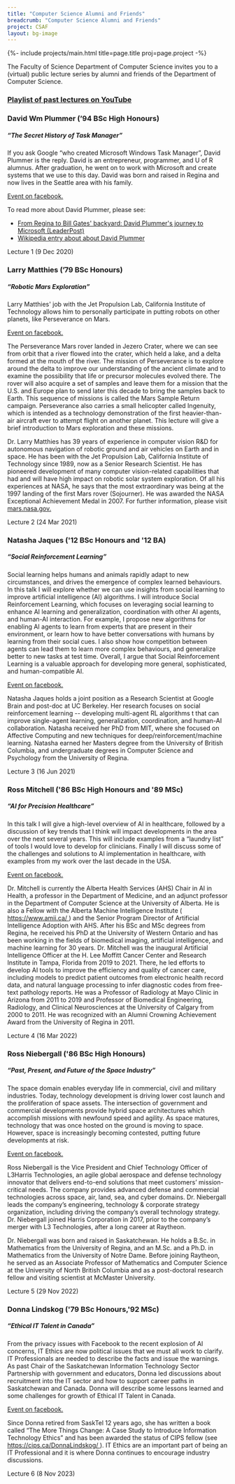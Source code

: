 ```yaml
---
title: "Computer Science Alumni and Friends"
breadcrumb: "Computer Science Alumni and Friends"
project: CSAF
layout: bg-image
---
```

{%-
  include projects/main.html
  title=page.title
  proj=page.project
-%}

<div class="bg-light p-3 m-2">
  <p>
    The Faculty of Science Department of Computer Science
    invites you to a (virtual) public lecture series
    by alumni and friends of the Department of
    Computer Science.
  </p>
  <h3 class="text-center">
    <a target="_blank" href="https://www.youtube.com/playlist?list=PLYMokjh1_EOg3bjFUCcq7PeTu9FmOC5-U">
      Playlist of past lectures on YouTube
    </a>
  </h3>
</div>

<div class="card bg-light m-2">
  <div class="card-header">
    <h3>
      David Wm Plummer (’94 BSc High Honours)
    </h3>
  </div>
  <div class="card-body">
    <h5>
      “The Secret History of Task Manager”
    </h5>
    <p>
      If you ask Google
      “who created Microsoft Windows Task Manager”,
      David Plummer is the reply.
      David is an entrepreneur, programmer, and U of R
      alumnus. After graduation, he went on to work with
      Microsoft and create systems that we use to this day.
      David was born and raised in Regina and now lives in
      the Seattle area with his family.
    </p>
    <p>
      <a href="https://www.facebook.com/events/1280139982364724" target="_blank">
        Event on facebook.
      </a>
    </p>
    <p>
      To read more about David Plummer, please see:
    </p>
    <ul>
      <li>
        <a href="https://leaderpost.com/news/local-news/the-man-who-created-windows-task-manger-is-canadian-and-hes-from-regina" target="_blank">
          From Regina to Bill Gates' backyard: David Plummer's journey to Microsoft (LeaderPost)
        </a>
      </li>
      <li>
        <a href="https://en.wikipedia.org/wiki/David_Plummer_(programmer)" target="_blank">
          Wikipedia entry about about David Plummer
        </a>
      </li>
    </ul>
  </div>
  <div class="card-header">
    Lecture 1 (9 Dec 2020)
  </div>
</div>

<div class="card bg-light m-2">
  <div class="card-header">
    <h3>
      Larry Matthies (’79 BSc Honours)
    </h3>
  </div>
  <div class="card-body">
    <h5>
      “Robotic Mars Exploration”
    </h5>
    <p>
      Larry Matthies' job with the Jet Propulsion Lab, California Institute of Technology allows him to personally participate in putting robots on other planets, like Perseverance on Mars.
    </p>
    <p>
      <a href="https://www.facebook.com/events/480462469792642" target="_blank">
        Event on facebook.
      </a>
    </p>
    <p>
      The Perseverance Mars rover landed in Jezero Crater,
      where we can see from orbit that a river flowed into
      the crater, which held a lake, and a delta formed at
      the mouth of the river.
      The mission of Perseverance is to explore around the
      delta to improve our understanding of the ancient
      climate and to examine the possibility that life
      or precursor molecules evolved there.
      The rover will also acquire a set of samples and
      leave them for a mission that the U.S. and Europe
      plan to send later this decade to bring the samples back to Earth.
      This sequence of missions is called the Mars Sample Return campaign.
      Perseverance also carries a small helicopter called Ingenuity, which is intended as a technology demonstration of the first heavier-than-air aircraft ever to attempt flight on another planet.
      This lecture will give a brief introduction to Mars exploration and these missions.
    </p>
    <p>
      Dr. Larry Matthies has 39 years of experience in
      computer vision R&D for autonomous navigation of
      robotic ground and air vehicles on Earth and in
      space. He has been with the Jet Propulsion Lab,
      California Institute of Technology since 1989, now
      as a Senior Research Scientist.
      He has pioneered
      development of many computer vision-related
      capabilities that had and will have high impact on
      robotic solar system exploration.
      Of all his experiences at NASA, he says that the
      most extraordinary was being at the 1997 landing of
      the first Mars rover (Sojourner).
      He was awarded the NASA Exceptional Achievement Medal in 2007.
      For further information, please visit <a href="https://mars.nasa.gov/people/profile/?id=23118" target="_blank">
        mars.nasa.gov.
      </a>
    </p>
  </div>
  <div class="card-header">
    Lecture 2 (24 Mar 2021)
  </div>
</div>

<div class="card bg-light m-2">
  <div class="card-header">
    <h3>
      Natasha Jaques ('12 BSc Honours and '12 BA)
    </h3>
  </div>
  <div class="card-body">
    <h5>
      “Social Reinforcement Learning”
    </h5>
    <p>
      Social learning helps humans and animals rapidly
      adapt to new circumstances, and drives the emergence
      of complex learned behaviours.
      In this talk I will explore whether we can use
      insights from social learning to improve artificial
      intelligence (AI) algorithms.
      I will introduce Social Reinforcement Learning,
      which focuses on leveraging social learning to
      enhance AI learning and generalization, coordination
      with other AI agents, and human-AI interaction.
      For example, I propose new algorithms for enabling
      AI agents to learn from experts that are present in
      their environment, or learn how to have better
      conversations with humans by learning from their
      social cues.
      I also show how competition between agents can lead
      them to learn more complex behaviours, and
      generalize better to new tasks at test time.
      Overall, I argue that Social Reinforcement Learning
      is a valuable approach for developing more general,
      sophisticated, and human-compatible AI.
    </p>
    <p>
      <a href="https://www.facebook.com/events/2990667311162405" target="_blank">
        Event on facebook.
      </a>
    </p>
    <p>
      Natasha Jaques holds a joint position as a Research
      Scientist at Google Brain and post-doc at UC
      Berkeley.
      Her research focuses on social reinforcement
      learning -- developing multi-agent RL algorithms t
      that can improve single-agent learning,
      generalization, coordination, and human-AI
      collaboration.
      Natasha received her PhD from MIT, where she focused
      on Affective Computing and new techniques for
      deep/reinforcement/machine learning.
      Natasha earned her Masters degree from the
      University of British Columbia, and undergraduate
      degrees in Computer Science and Psychology from the
      University of Regina.
    </p>
  </div>
  <div class="card-header">
    Lecture 3 (16 Jun 2021)
  </div>
</div>

<div class="card bg-light m-2">
  <div class="card-header">
    <h3>
      Ross Mitchell ('86 BSc High Honours and '89 MSc)
    </h3>
  </div>
  <div class="card-body">
    <h5>
      “AI for Precision Healthcare”
    </h5>
    <p>
      In this talk I will give a high-level overview of AI
      in healthcare, followed by a discussion of key
      trends that I think will impact developments in the
      area over the next several years.
      This will include examples from a “laundry list” of
      tools I would love to develop for clinicians.
      Finally I will discuss some of the challenges and
      solutions to AI implementation in healthcare, with
      examples from my work over the last decade in the
      USA.
    </p>
    <p>
      <a href="https://www.facebook.com/events/1078472749599631" target="_blank">
        Event on facebook.
      </a>
    </p>
    <p>
      Dr. Mitchell is currently the Alberta Health
      Services (AHS) Chair in AI in Health, a professor in
      the Department of Medicine, and an adjunct professor
      in the Department of Computer Science at the
      University of Alberta.
      He is also a Fellow with the Alberta Machine
      Intelligence Institute
      (<a href="https://www.amii.ca/" target="_blank">
        https://www.amii.ca/
      </a>)
      and the Senior Program Director of Artificial
      Intelligence Adoption with AHS.
      After his BSc and MSc degrees from Regina,
      he received his PhD at the University of Western
      Ontario and has been working in the fields of
      biomedical imaging, artificial intelligence, and
      machine learning for 30 years.
      Dr. Mitchell was the inaugural Artificial
      Intelligence Officer at the H. Lee Moffitt Cancer
      Center and Research Institute in Tampa, Florida from
      2019 to 2021.
      There, he led efforts to develop AI tools to improve
      the efficiency and quality of cancer care, including
      models to predict patient outcomes from electronic
      health record data, and natural language processing
      to infer diagnostic codes from free-text pathology
      reports.
      He was a Professor of Radiology at Mayo Clinic in
      Arizona from 2011 to 2019 and Professor of
      Biomedical Engineering, Radiology, and Clinical
      Neurosciences at the University of Calgary from 2000
      to 2011.
      He was recognized with an Alumni Crowning
      Achievement Award from the University of Regina in
      2011. 
    </p>
  </div>
  <div class="card-header">
    Lecture 4 (16 Mar 2022)
  </div>
</div>

<div class="card bg-light m-2">
  <div class="card-header">
    <h3>
      Ross Niebergall ('86 BSc High Honours)
    </h3>
  </div>
  <div class="card-body">
    <h5>
      “Past, Present, and Future of the Space Industry”
    </h5>
    <p>
      The space domain enables everyday life in commercial, civil and military industries. Today, technology development is driving lower cost launch and the proliferation of space assets. The intersection of government and commercial developments provide hybrid space architectures which accomplish missions with newfound speed and agility. As space matures, technology that was once hosted on the ground is moving to space. However, space is increasingly becoming contested, putting future developments at risk.
    </p>
    <p>
      <a href="https://www.facebook.com/events/1251923198710979" target="_blank">
        Event on facebook.
      </a>
    </p>
    <p>
      Ross Niebergall is the Vice President and Chief Technology Officer of L3Harris Technologies, an agile global aerospace and defense technology innovator that delivers end-to-end solutions that meet customers’ mission-critical needs. The company provides advanced defense and commercial technologies across space, air, land, sea, and cyber domains. Dr. Niebergall leads the company’s engineering, technology & corporate strategy organization, including driving the company’s overall technology strategy. Dr. Niebergall joined Harris Corporation in 2017, prior to the company’s merger with L3 Technologies, after a long career at Raytheon.
    </p>
    <p>
      Dr. Niebergall was born and raised in Saskatchewan. He holds a B.Sc. in Mathematics from the University of Regina, and an M.Sc. and a Ph.D. in Mathematics from the University of Notre Dame. Before joining Raytheon, he served as an Associate Professor of Mathematics and Computer Science at the University of North British Columbia and as a post-doctoral research fellow and visiting scientist at McMaster University.
    </p>
  </div>
  <div class="card-header">
    Lecture 5 (29 Nov 2022)
  </div>
</div>

<div class="card bg-light m-2">
  <div class="card-header">
    <h3>
      Donna Lindskog ('79 BSc Honours,'92 MSc)
    </h3>
  </div>
  <div class="card-body">
    <h5>
      “Ethical IT Talent in Canada”
    </h5>
    <p>
      From the privacy issues with Facebook to the recent explosion of AI concerns, IT Ethics are now political issues that we must all work to clarify. IT Professionals are needed to describe the facts and issue the warnings.  As past Chair of the Saskatchewan Information Technology Sector Partnership with government and educators, Donna led discussions about recruitment into the IT sector and how to support career paths in Saskatchewan and Canada. Donna will describe some lessons learned and some challenges for growth of Ethical IT Talent in Canada.
    </p>
    <p>
      <a href="https://www.facebook.com/events/1127494838211857" target="_blank">
        Event on facebook.
      </a>
    </p>
    <p>
      Since Donna retired from SaskTel 12 years ago, she has written a book called “The More Things Change: A Case Study to Introduce Information Technology Ethics” and has been awarded the status of CIPS fellow (see 
      <a href="https://cips.ca/DonnaLindskog/">
        https://cips.ca/DonnaLindskog/
      </a>). IT Ethics are an important part of being an IT Professional and it is where Donna continues to encourage industry discussions.
    </p>
  </div>
  <div class="card-header">
    Lecture 6 (8 Nov 2023)
  </div>
</div>